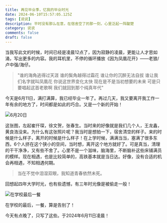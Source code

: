 ```yaml
---
title: 再见毕业季，忆我的毕业时光
date: 2024-06-10T15:57:05.125Z
tags: [说说]
description: 平时没有那么在意，在宿舍空了的那一刻，心里泛起一阵酸楚
category: 说说
comments: false
draft: false
---
```


当我写此文的时候，时间已经是凌晨12点了，因为寂静的凌晨，更能让人才思如涌，写出更多的内容。我的耳机里，不停的循环播放《因为凤凰花开》——老狼/卢中强/海仔。

> "谁的海角逃得过天涯
> 谁的鬓角越得过霜花
> 谁让你的沉醉无法自拔
> 谁让我们名字就叫凤凰花
> 你说这世界变化太快
> 现在是不是当初想要的未来
> 可是只要唱起这首老歌啊
> 我们就回到那个纯真年代"

今天是6月11日，满打满算，我已经毕业一年了。再过几天，我又要离开我工作一年有余的地方了，时间都是如此的巧合。又是一个新的开始！

![6月20日](https://qi.7miaoyu.com/memos/2024/06/3b13b071-37f5-488c-bddf-96e8222ec1e3.jpg)

这张图，左起崔仟琛，徐文贺，张春生。当时来的好像就是我们几个人，王龙鑫，黄良浩没来。为什么有这张照片呢？我当时是想拍一下，宿舍清空的样子。来的时候是什么样子，离开的时候是什么样子！在上学时候，满满当当，塞满了很多东西，6个人挤在这个狭小的空间，当时想，离开这个地方就好了。可是真当，清理的干干净净，又有些不舍了。心里不是一个滋味，脑海里，不断脑补这些床铺满员的模样。现在相遇，也是比较简单的，高铁基本就是当日达。好像，没有合适的机会再相遇，不知相遇何期。

> 当在不觉中泪湿双眼，我知道青春依然未死。

回想起四年大学时光，也有些遗憾，有三年时光像是被偷走一般！

![在学校最后一餐](https://qi.7miaoyu.com/memos/2024/06/e1a4b6aa-2dbd-4438-a2ae-e061e5c63873.jpg)

在学校的最后，一餐，算是告别了！

今天有点晚了，只写了这些。于2024年6月11日凌晨！
